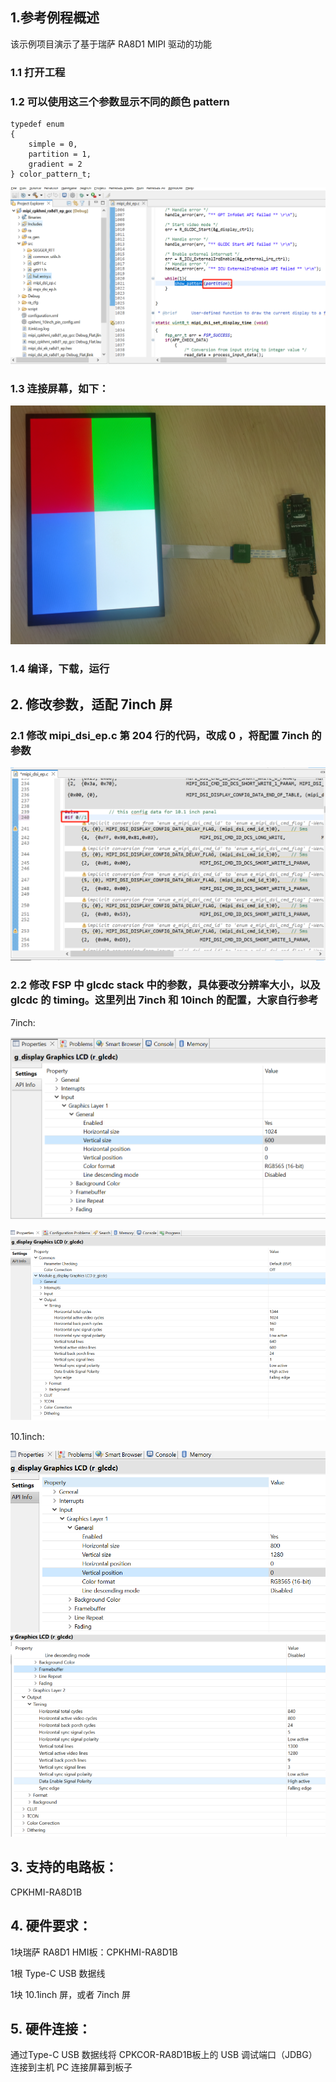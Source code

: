 ## 1.参考例程概述
该示例项目演示了基于瑞萨 RA8D1 MIPI 驱动的功能

### 1.1 打开工程
### 1.2 可以使用这三个参数显示不同的颜色 pattern
```
typedef enum
{
    simple = 0, 
    partition = 1,
    gradient = 2
} color_pattern_t;
```
![alt text](images/code.jpg)

### 1.3 连接屏幕，如下：

![alt text](images/10inch.png)

### 1.4 编译，下载，运行


## 2. 修改参数，适配 7inch 屏

### 2.1 修改 mipi_dsi_ep.c 第 204 行的代码，改成 0 ，将配置 7inch 的参数

![alt text](images/7inch_config.jpg)

### 2.2 修改 FSP 中 glcdc stack 中的参数，具体要改分辨率大小，以及 glcdc 的 timing。这里列出 7inch 和 10inch 的配置，大家自行参考

7inch:

![alt text](images/7inch_resolution.jpg)

![alt text](images/7inch_timing.jpg)

10.1inch:

![alt text](images/10inch_resolution.jpg)
![alt text](images/10inch_timing.jpg)



## 3. 支持的电路板：
CPKHMI-RA8D1B

## 4. 硬件要求：
1块瑞萨 RA8D1 HMI板：CPKHMI-RA8D1B

1根 Type-C USB 数据线

1块 10.1inch 屏，或者 7inch 屏

## 5. 硬件连接：
通过Type-C USB 数据线将 CPKCOR-RA8D1B板上的 USB 调试端口（JDBG）连接到主机 PC
连接屏幕到板子